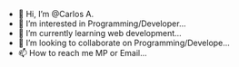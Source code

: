 - 👋 Hi, I’m @Carlos A.
- 👀 I’m interested in Programming/Developer...
- 🌱 I’m currently learning web development...
- 💞️ I’m looking to collaborate on Programming/Develope...
- 📫 How to reach me MP or Email...

<!---
kalitrox/kalitrox is a ✨ special ✨ repository because its `README.md` (this file) appears on your GitHub profile.
You can click the Preview link to take a look at your changes.
--->

